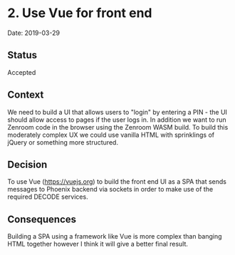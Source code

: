 # 2. Use Vue for front end

Date: 2019-03-29

## Status

Accepted

## Context

We need to build a UI that allows users to "login" by entering a PIN - the UI
should allow access to pages if the user logs in. In addition we want to run
Zenroom code in the browser using the Zenroom WASM build. To build this
moderately complex UX we could use vanilla HTML with sprinklings of jQuery or
something more structured.

## Decision

To use Vue (https://vuejs.org) to build the front end UI as a SPA that sends
messages to Phoenix backend via sockets in order to make use of the required
DECODE services.

## Consequences

Building a SPA using a framework like Vue is more complex than banging HTML
together however I think it will give a better final result.
